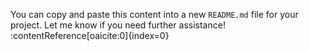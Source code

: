 
You can copy and paste this content into a new `README.md` file for your project. Let me know if you need further assistance! &#8203;:contentReference[oaicite:0]{index=0}&#8203;
